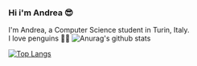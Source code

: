 ### Hi i'm Andrea :sunglasses:

I'm Andrea, a Computer Science student in Turin, Italy. <br />
I love penguins :penguin::gift_heart:
![Anurag's github stats](https://github-readme-stats.vercel.app/api?username=petrelliandrea&hide=contribs,prs)


[![Top Langs](https://github-readme-stats.vercel.app/api/top-langs/?username=petrelliandrea)](https://github.com/anuraghazra/github-readme-stats)


<!--
**petrelliandrea/petrelliandrea** is a repository because its `README.md`


-->
